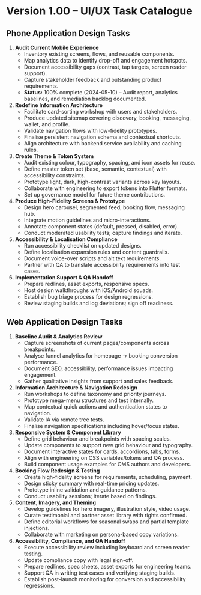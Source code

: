 # Version 1.00 – UI/UX Task Catalogue

## Phone Application Design Tasks
1. **Audit Current Mobile Experience**
   - Inventory existing screens, flows, and reusable components.
   - Map analytics data to identify drop-off and engagement hotspots.
   - Document accessibility gaps (contrast, tap targets, screen reader support).
   - Capture stakeholder feedback and outstanding product requirements.
   - **Status:** 100% complete (2024-05-10) – Audit report, analytics baselines, and remediation backlog documented.
2. **Redefine Information Architecture**
   - Facilitate card-sorting workshop with users and stakeholders.
   - Produce updated sitemap covering discovery, booking, messaging, wallet, and profile.
   - Validate navigation flows with low-fidelity prototypes.
   - Finalise persistent navigation schema and contextual shortcuts.
   - Align architecture with backend service availability and caching rules.
3. **Create Theme & Token System**
   - Audit existing colour, typography, spacing, and icon assets for reuse.
   - Define master token set (base, semantic, contextual) with accessibility constraints.
   - Prototype light, dark, high-contrast variants across key layouts.
   - Collaborate with engineering to export tokens into Flutter formats.
   - Set up governance model for future theme contributions.
4. **Produce High-Fidelity Screens & Prototype**
   - Design hero carousel, segmented feed, booking flow, messaging hub.
   - Integrate motion guidelines and micro-interactions.
   - Annotate component states (default, pressed, disabled, error).
   - Conduct moderated usability tests; capture findings and iterate.
5. **Accessibility & Localisation Compliance**
   - Run accessibility checklist on updated designs.
   - Define localisation expansion rules and content guardrails.
   - Document voice-over scripts and alt text requirements.
   - Partner with QA to translate accessibility requirements into test cases.
6. **Implementation Support & QA Handoff**
   - Prepare redlines, asset exports, responsive specs.
   - Host design walkthroughs with iOS/Android squads.
   - Establish bug triage process for design regressions.
   - Review staging builds and log deviations; sign off readiness.

## Web Application Design Tasks
1. **Baseline Audit & Analytics Review**
   - Capture screenshots of current pages/components across breakpoints.
   - Analyse funnel analytics for homepage → booking conversion performance.
   - Document SEO, accessibility, performance issues impacting engagement.
   - Gather qualitative insights from support and sales feedback.
2. **Information Architecture & Navigation Redesign**
   - Run workshops to define taxonomy and priority journeys.
   - Prototype mega-menu structures and test internally.
   - Map contextual quick actions and authentication states to navigation.
   - Validate IA via remote tree tests.
   - Finalise navigation specifications including hover/focus states.
3. **Responsive System & Component Library**
   - Define grid behaviour and breakpoints with spacing scales.
   - Update components to support new grid behaviour and typography.
   - Document interactive states for cards, accordions, tabs, forms.
   - Align with engineering on CSS variables/tokens and QA process.
   - Build component usage examples for CMS authors and developers.
4. **Booking Flow Redesign & Testing**
   - Create high-fidelity screens for requirements, scheduling, payment.
   - Design sticky summary with real-time pricing updates.
   - Prototype inline validation and guidance patterns.
   - Conduct usability sessions; iterate based on findings.
5. **Content, Imagery, and Theming**
   - Develop guidelines for hero imagery, illustration style, video usage.
   - Curate testimonial and partner asset library with rights confirmed.
   - Define editorial workflows for seasonal swaps and partial template injections.
   - Collaborate with marketing on persona-based copy variations.
6. **Accessibility, Compliance, and QA Handoff**
   - Execute accessibility review including keyboard and screen reader testing.
   - Update compliance copy with legal sign-off.
   - Prepare redlines, spec sheets, asset exports for engineering teams.
   - Support QA in writing test cases and verifying staging builds.
   - Establish post-launch monitoring for conversion and accessibility regressions.
